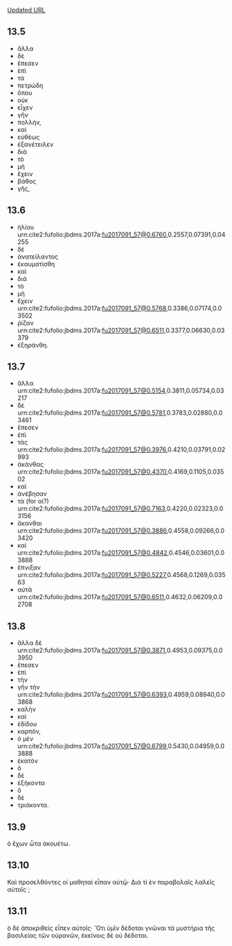[Updated URL](http://www.homermultitext.org/ict2/index.html?urn=urn:cite2:fufolio:jbdms.2017a:fu2017091_57@0.5154,0.3811,0.05734,0.03217&urn=urn:cite2:fufolio:jbdms.2017a:fu2017091_57@0.6511,0.3377,0.06630,0.03379&urn=urn:cite2:fufolio:jbdms.2017a:fu2017091_57@0.5768,0.3386,0.07174,0.03502&urn=urn:cite2:fufolio:jbdms.2017a:fu2017091_57@0.6393,0.4959,0.08940,0.03868&urn=urn:cite2:fufolio:jbdms.2017a:fu2017091_57@0.6511,0.4632,0.06209,0.02708&urn=urn:cite2:fufolio:jbdms.2017a:fu2017091_57@0.3871,0.4953,0.09375,0.03950&urn=urn:cite2:fufolio:jbdms.2017a:fu2017091_57@0.4842,0.4546,0.03601,0.03888&urn=urn:cite2:fufolio:jbdms.2017a:fu2017091_57@0.4370,0.4169,0.1105,0.03502&urn=urn:cite2:fufolio:jbdms.2017a:fu2017091_57@0.6760,0.2557,0.07391,0.04255&urn=urn:cite2:fufolio:jbdms.2017a:fu2017091_57@0.6799,0.5430,0.04959,0.03888&urn=urn:cite2:fufolio:jbdms.2017a:fu2017091_57@0.3932,0.5875,0.08016,0.03359&urn=urn:cite2:fufolio:jbdms.2017a:fu2017091_57@0.5781,0.3783,0.02880,0.03461&urn=urn:cite2:fufolio:jbdms.2017a:fu2017091_57@0.5227,0.4568,0.1269,0.03563&urn=urn:cite2:fufolio:jbdms.2017a:fu2017091_57@0.3886,0.4558,0.09266,0.03420&urn=urn:cite2:fufolio:jbdms.2017a:fu2017091_57@0.3976,0.4210,0.03791,0.02993&urn=urn:cite2:fufolio:jbdms.2017a:fu2017091_57@0.7163,0.4220,0.02323,0.03156)

## 13.5

- ἄλλα
- δὲ
- ἔπεσεν
- ἐπὶ
- τὰ
- πετρώδη
- ὅπου
- οὐκ
- εἶχεν
- γῆν
- πολλήν,
- καὶ
- εὐθέως
- ἐξανέτειλεν
- διὰ
- τὸ
- μὴ
- ἔχειν
- βάθος
- γῆς,

## 13.6

- ἡλίου	urn:cite2:fufolio:jbdms.2017a:fu2017091_57@0.6760,0.2557,0.07391,0.04255
- δὲ
- ἀνατείλαντος
- ἐκαυματίσθη
- καὶ
- διὰ
- τὸ
- μὴ
- ἔχειν		urn:cite2:fufolio:jbdms.2017a:fu2017091_57@0.5768,0.3386,0.07174,0.03502
- ῥίζαν		urn:cite2:fufolio:jbdms.2017a:fu2017091_57@0.6511,0.3377,0.06630,0.03379
- ἐξηράνθη.

## 13.7

- ἄλλα		urn:cite2:fufolio:jbdms.2017a:fu2017091_57@0.5154,0.3811,0.05734,0.03217
- δὲ		urn:cite2:fufolio:jbdms.2017a:fu2017091_57@0.5781,0.3783,0.02880,0.03461
- ἔπεσεν
- ἐπὶ
- τὰς		urn:cite2:fufolio:jbdms.2017a:fu2017091_57@0.3976,0.4210,0.03791,0.02993
- ἀκάνθας	urn:cite2:fufolio:jbdms.2017a:fu2017091_57@0.4370,0.4169,0.1105,0.03502
- καὶ
- ἀνέβησαν
- τὰ (for αἱ?)		urn:cite2:fufolio:jbdms.2017a:fu2017091_57@0.7163,0.4220,0.02323,0.03156
- ἄκανθαι	urn:cite2:fufolio:jbdms.2017a:fu2017091_57@0.3886,0.4558,0.09266,0.03420
- καὶ		urn:cite2:fufolio:jbdms.2017a:fu2017091_57@0.4842,0.4546,0.03601,0.03888
- ἔπνιξαν	urn:cite2:fufolio:jbdms.2017a:fu2017091_57@0.5227,0.4568,0.1269,0.03563
- αὐτά	urn:cite2:fufolio:jbdms.2017a:fu2017091_57@0.6511,0.4632,0.06209,0.02708

## 13.8

- ἄλλα δὲ	urn:cite2:fufolio:jbdms.2017a:fu2017091_57@0.3871,0.4953,0.09375,0.03950
- ἔπεσεν
- ἐπὶ
- τὴν
- γῆν τὴν	urn:cite2:fufolio:jbdms.2017a:fu2017091_57@0.6393,0.4959,0.08940,0.03868
- καλὴν
- καὶ
- ἐδίδου
- καρπόν,
- ὁ μὲν	urn:cite2:fufolio:jbdms.2017a:fu2017091_57@0.6799,0.5430,0.04959,0.03888
- ἑκατὸν
- ὃ
- δὲ
- ἑξήκοντα
- ὃ
- δὲ
- τριάκοντα.

## 13.9

ὁ
ἔχων
ὦτα
ἀκουέτω.

## 13.10

Καὶ
προσελθόντες
οἱ
μαθηταὶ
εἶπαν
αὐτῷ·
Διὰ
τί
ἐν
παραβολαῖς
λαλεῖς
αὐτοῖς
;

## 13.11

ὁ
δὲ
ἀποκριθεὶς
εἶπεν
αὐτοῖς·
Ὅτι
ὑμῖν
δέδοται
γνῶναι
τὰ
μυστήρια
τῆς
βασιλείας
τῶν
οὐρανῶν,
ἐκείνοις
δὲ
οὐ
δέδοται.
